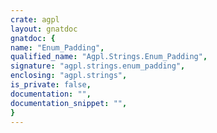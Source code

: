 ```yaml
---
crate: agpl
layout: gnatdoc
gnatdoc: {
name: "Enum_Padding",
qualified_name: "Agpl.Strings.Enum_Padding",
signature: "agpl.strings.enum_padding",
enclosing: "agpl.strings",
is_private: false,
documentation: "",
documentation_snippet: "",
}
---
```

